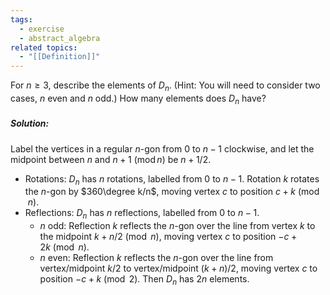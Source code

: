 ```yaml
---
tags:
  - exercise
  - abstract_algebra
related topics:
  - "[[Definition]]"
---
```

For $n \geq 3$, describe the elements of $D_n$. (Hint: You will need to consider two cases, $n$ even and $n$ odd.) How many elements does $D_n$ have?
##### Solution:
Label the vertices in a regular $n$-gon from $0$ to $n-1$ clockwise, and let the midpoint between $n$ and $n+1\ (\operatorname{mod} n)$ be $n + 1/2$.
- Rotations:
	$D_n$ has $n$ rotations, labelled from $0$ to $n-1$. Rotation $k$ rotates the $n$-gon by $360\degree k/n$, moving vertex $c$ to position $c + k\ (\operatorname{mod}\ n)$.
- Reflections:
	$D_n$ has $n$ reflections, labelled from $0$ to $n-1$.
	- $n$ odd:
		Reflection $k$ reflects the $n$-gon over the line from vertex $k$ to the midpoint $k+n/2\ (\operatorname{mod}\ n)$, moving vertex $c$ to position $-c + 2k\ (\operatorname{mod}\ n)$.
	- $n$ even:
		Reflection $k$ reflects the $n$-gon over the line from vertex/midpoint $k/2$ to vertex/midpoint $(k+n)/2$, moving vertex $c$ to position $-c + k\ (\operatorname{mod}\ 2)$.
Then $D_n$ has $2n$ elements.